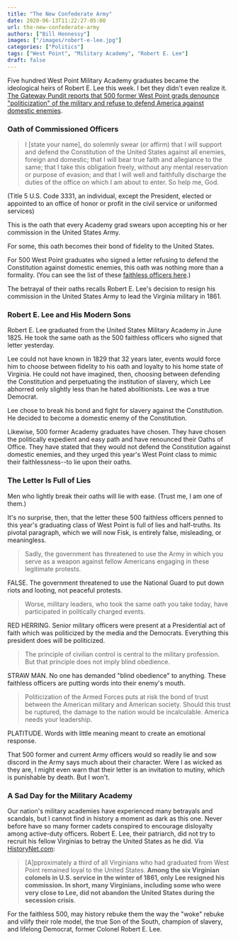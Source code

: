 ```yaml
---
title: "The New Confederate Army"
date: 2020-06-13T11:22:27-05:00
url: the-new-confederate-army
authors: ["Bill Hennessy"]
images: ["/images/robert-e-lee.jpg"]
categories: ["Politics"]
tags: ["West Point", "Military Academy", "Robert E. Lee"]
draft: false
---
```


Five hundred West Point Military Academy graduates became the ideological heirs of Robert E. Lee this week. I bet they didn't even realize it. 
[The Gateway Pundit reports that 500 former West Point grads denounce "politicization" of the military and refuse to defend America against domestic enemies](https://www.thegatewaypundit.com/2020/06/west-point-graduates-write-letter-directed-military-leaders-stand-president-trump/).
### Oath of Commissioned Officers

> I [state your name], do solemnly swear (or affirm) that I will support and defend the Constitution of the United States against all enemies, foreign and domestic; that I will bear true faith and allegiance to the same; that I take this obligation freely, without any mental reservation or purpose of evasion; and that I will well and faithfully discharge the duties of the office on which I am about to enter. So help me, God. 

(Title 5 U.S. Code 3331, an individual, except the President, elected or appointed to an office of honor or profit in the civil service or uniformed services)

This is the oath that every Academy grad swears upon accepting his or her commission in the United States Army. 

For some, this oath becomes their bond of fidelity to the United States.

For 500 West Point graduates who signed a letter refusing to defend the Constitution against domestic enemies, this oath was nothing more than a formality. (You can see the list of these [faithless officers here](https://drive.google.com/file/d/1q7k2YUV0kY-jCoDaRqWgU5i3CH3SnU1t/view).)

The betrayal of their oaths recalls Robert E. Lee's decision to resign his commission in the United States Army to lead the Virginia military in 1861.

### Robert E. Lee and His Modern Sons

Robert E. Lee graduated from the United States Military Academy in June 1825. He took the same oath as the 500 faithless officers who signed that letter yesterday. 

Lee could not have known in 1829 that 32 years later, events would force him to choose between fidelity to his oath and loyalty to his home state of Virginia. He could not have imagined, then, choosing between defending the Constitution and perpetuating the institution of slavery, which Lee abhorred only slightly less than he hated abolitionists. Lee was a true Democrat.

Lee chose to break his bond and fight for slavery against the Constitution. He decided to become a domestic enemy of the Constitution.

Likewise, 500 former Academy graduates have chosen. They have chosen the politically expedient and easy path and have renounced their Oaths of Office. They have stated that they would not defend the Constitution against domestic enemies, and they urged this year's West Point class to mimic their faithlessness--to lie upon their oaths.

### The Letter Is Full of Lies

Men who lightly break their oaths will lie with ease. (Trust me, I am one of them.)

It's no surprise, then, that the letter these 500 faithless officers penned to this year's graduating class of West Point is full of lies and half-truths. Its pivotal paragraph, which we will now Fisk, is entirely false, misleading, or meaningless. 

> Sadly, the government has threatened to use the Army in which you serve as a weapon against fellow Americans engaging in these legitimate protests. 

FALSE. The government threatened to use the National Guard to put down riots and looting, not peaceful protests.

> Worse, military leaders, who took the same oath you take today, have participated in politically charged events. 

RED HERRING. Senior military officers were present at a Presidential act of faith which was politicized by the media and the Democrats. Everything this president does will be politicized. 

> The principle of civilian control is central to the military profession. But that principle does not imply blind obedience. 

STRAW MAN. No one has demanded "blind obedience" to anything. These faithless officers are putting words into their enemy's mouth. 

> Politicization of the Armed Forces puts at risk the bond of trust between the American military and American society. Should this trust be ruptured, the damage to the nation would be incalculable. America needs your leadership.

PLATITUDE. Words with little meaning meant to create an emotional response. 

That 500 former and current Army officers would so readily lie and sow discord in the Army says much about their character. Were I as wicked as they are, I might even warn that their letter is an invitation to mutiny, which is punishable by death. But I won't. 

### A Sad Day for the Military Academy

Our nation's military academies have experienced many betrayals and scandals, but I cannot find in history a moment as dark as this one. Never before have so many former cadets conspired to encourage disloyalty among active-duty officers. Robert E. Lee, their patriarch, did not try to recruit his fellow Virginias to betray the United States as he did. Via [HistoryNet.com](https://www.historynet.com/a-question-of-loyalty-why-did-robert-e-lee-join-the-confederacy.htm):

> [A]pproximately a third of all Virginians who had graduated from West Point remained loyal to the United States. **Among the six Virginian colonels in U.S. service in the winter of 1861, only Lee resigned his commission. In short, many Virginians, including some who were very close to Lee, did not abandon the United States during the secession crisis**.

For the faithless 500, may history rebuke them the way the "woke" rebuke and vilify their role model, the true Son of the South, champion of slavery, and lifelong Democrat, former Colonel Robert E. Lee. 